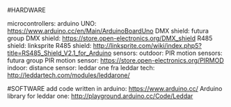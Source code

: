 #HARDWARE

microcontrollers:
arduino UNO: https://www.arduino.cc/en/Main/ArduinoBoardUno
DMX shield: futura group DMX shield: https://store.open-electronics.org/DMX_shield
R485 shield: linksprite R485 shield: http://linksprite.com/wiki/index.php5?title=RS485_Shield_V2.1_for_Arduino
sensors:
outdoor:
PIR motion sensors: futura group PIR motion sensor: https://store.open-electronics.org/PIRMOD
indoor:
distance sensor: leddar one fra leddar tech: http://leddartech.com/modules/leddarone/

#SOFTWARE
add code written in arduino: https://www.arduino.cc/
Arduino library for leddar one: http://playground.arduino.cc/Code/Leddar